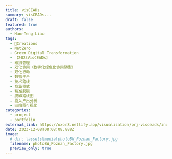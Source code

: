 ```yaml
---
title: visCEADs
summary: visCEADs...
draft: false
featured: true
authors:
  - Han-Teng Liao
tags:
  - 🚧Creations
  - NetZero
  - Green Digital Transformation
  - 【2023VisCEADs】
  - 碳排管理
  - 双化协同（数字化绿色化协同转型）
  - 双化行动
  - 数智平台
  - 技术路线
  - 商业模式
  - 精准脱碳
  - 脱碳路线图
  - 投入产出分析
  - 网络图可视化
categories:
  - project
  - portfolio
external_link: https://oxon8.netlify.app/visualization/prj-visceads/index.zh
date: 2023-12-08T08:08:08.888Z
image:
  # dir: \assets\media\photoBW_Poznan_Factory.jpg
  filename: photoBW_Poznan_Factory.jpg 
  preview_only: true
---
```


